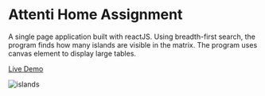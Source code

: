 # Attenti Home Assignment
A single page application built with reactJS.
Using breadth-first search, the program finds how many islands are visible in the matrix.
The program uses canvas element to display large tables.

[Live Demo](https://shenkar7.github.io/islands/)

![islands](https://user-images.githubusercontent.com/57297876/127723940-664ad781-dc7d-4510-b0cf-67e547ffce5b.JPG)

